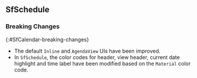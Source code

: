 ## SfSchedule

### Breaking Changes
{:#SfCalendar-breaking-changes}

* The default `Inline` and `AgendaView` UIs have been improved.
* In `SfSchedule`, the color codes for header, view header, current date highlight and time label have been modified based on the `Material` color code.
